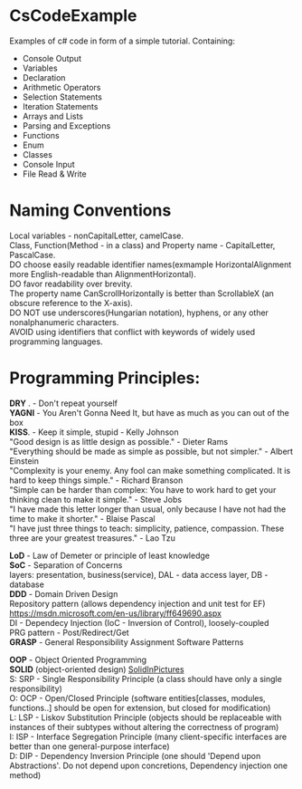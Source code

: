 # CsCodeExample
Examples of c# code in form of a simple tutorial.
Containing:
- Console Output
- Variables
- Declaration
- Arithmetic Operators
- Selection Statements
- Iteration Statements
- Arrays and Lists
- Parsing and Exceptions
- Functions
- Enum
- Classes
- Console Input
- File Read & Write

# Naming Conventions
Local variables - nonCapitalLetter, camelCase.  
Class, Function(Method - in a class) and Property name - CapitalLetter, PascalCase.  
DO choose easily readable identifier names(exmample HorizontalAlignment more English-readable than AlignmentHorizontal).  
DO favor readability over brevity.  
The property name CanScrollHorizontally is better than ScrollableX (an obscure reference to the X-axis).  
DO NOT use underscores(Hungarian notation), hyphens, or any other nonalphanumeric characters.  
AVOID using identifiers that conflict with keywords of widely used programming languages.  

# Programming Principles:
**DRY** . - Don't repeat yourself  
**YAGNI** - You Aren't Gonna Need It, but have as much as you can out of the box  
**KISS**. - Keep it simple, stupid - Kelly Johnson  
	"Good design is as little design as possible." - Dieter Rams  
	"Everything should be made as simple as possible, but not simpler." - Albert Einstein  
	"Complexity is your enemy. Any fool can make something complicated. It is hard to keep things simple." - Richard Branson  
	"Simple can be harder than complex: You have to work hard to get your thinking clean to make it simple." - Steve Jobs  
	"I have made this letter longer than usual, only because I have not had the time to make it shorter." - Blaise Pascal  
	"I have just three things to teach: simplicity, patience, compassion. These three are your greatest treasures." - Lao Tzu  

**LoD**   - Law of Demeter or principle of least knowledge  
**SoC**   - Separation of Concerns  
		layers: presentation, business(service), DAL - data access layer, DB - database  
**DDD**   - Domain Driven Design  
	Repository pattern (allows dependency injection and unit test for EF)  
		https://msdn.microsoft.com/en-us/library/ff649690.aspx  
	DI - Dependecy Injection (IoC - Inversion of Control), loosely-coupled  
PRG pattern - Post/Redirect/Get  
**GRASP** - General Responsibility Assignment Software Patterns  

**OOP** - Object Oriented Programming  
**SOLID** (object-oriented design) [SolidInPictures](https://lostechies.com/derickbailey/2009/02/11/solid-development-principles-in-motivational-pictures/)  
S: SRP - Single Responsibility Principle (a class should have only a single responsibility)  
O: OCP - Open/Closed Principle (software entities[classes, modules, functions..] should be open for extension, but closed for modification)  
L: LSP - Liskov Substitution Principle (objects should be replaceable with instances of their subtypes without altering the correctness of program)  
I: ISP - Interface Segregation Principle (many client-specific interfaces are better than one general-purpose interface)  
D: DIP - Dependency Inversion Principle (one should 'Depend upon Abstractions'. Do not depend upon concretions, Dependency injection one method)  
